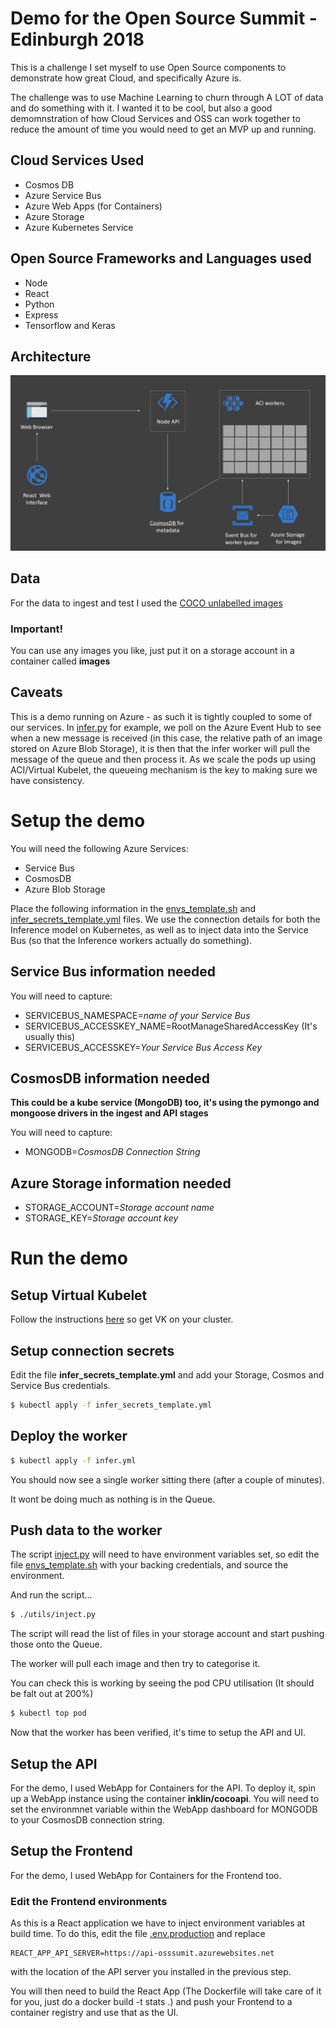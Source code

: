 # Demo for the Open Source Summit - Edinburgh 2018

This is a challenge I set myself to use Open Source components to demonstrate how great Cloud, and specifically Azure is.

The challenge was to use Machine Learning to churn through A LOT of data and do something with it.  I wanted it to be cool, but also a good demomnstration of how Cloud Services and OSS can work together to reduce the amount of time you would need to get an MVP up and running.

## Cloud Services Used
* Cosmos DB
* Azure Service Bus
* Azure Web Apps (for Containers)
* Azure Storage
* Azure Kubernetes Service

## Open Source Frameworks and Languages used
* Node
* React
* Python
* Express
* Tensorflow and Keras


## Architecture
![alt text](cocoonaksarch.png "Cloud Architecture")


## Data 
For the data to ingest and test I used the [COCO unlabelled images](http://images.cocodataset.org/zips/unlabeled2017.zip)

### Important!
You can use any images you like, just put it on a storage account in a container called **images**

## Caveats
This is a demo running on Azure - as such it is tightly coupled to some of our services.  In  [infer.py](./infer/infer.py) for example, we poll on the Azure Event Hub to see when a new message is received (in this case, the relative path of an image stored on Azure Blob Storage), it is then that the infer worker will pull the message of the queue and then process it.  As we scale the pods up using ACI/Virtual Kubelet, the queueing mechanism is the key to making sure we have consistency.

# Setup the demo

You will need the following Azure Services:

* Service Bus
* CosmosDB
* Azure Blob Storage


Place the following information in the [envs_template.sh](./utils/envs_template.sh) and [infer_secrets_template.yml](./kubernetes/infer_secrets_template.yml) files.  We use the connection details for both the Inference model on Kubernetes, as well as to inject data into the Service Bus (so that the Inference workers actually do something).

## Service Bus information needed
You will need to capture:

* SERVICEBUS_NAMESPACE=*name of your Service Bus*
* SERVICEBUS_ACCESSKEY_NAME=RootManageSharedAccessKey (It's usually this)
* SERVICEBUS_ACCESSKEY=*Your Service Bus Access Key*


## CosmosDB information needed 
**This could be a kube service (MongoDB) too, it's using the pymongo and mongoose drivers in the ingest and API stages**

You will need to capture:

* MONGODB=*CosmosDB Connection String*


## Azure Storage information needed 

* STORAGE_ACCOUNT=*Storage account name*
* STORAGE_KEY=*Storage account key*


# Run the demo

## Setup Virtual Kubelet
Follow the instructions [here](https://docs.microsoft.com/en-us/azure/aks/virtual-kubelet) so get VK on your cluster.

## Setup connection secrets

Edit the file **infer_secrets_template.yml** and add your Storage, Cosmos and Service Bus credentials.

```bash
$ kubectl apply -f infer_secrets_template.yml
```

## Deploy the worker

```bash
$ kubectl apply -f infer.yml
```

You should now see a single worker sitting there (after a couple of minutes).

It wont be doing much as nothing is in the Queue.

## Push data to the worker
The script [inject.py](./utils/inject.py) will need to have environment variables set, so edit the file [envs_template.sh](./utils/envs_template.sh) with your backing credentials, and source the environment.

And run the script...

```bash
$ ./utils/inject.py
```

The script will read the list of files in your storage account and start pushing those onto the Queue.

The worker will pull each image and then try to categorise it.
 
You can check this is working by seeing the pod CPU utilisation (It should be falt out at 200%)

```bash
$ kubectl top pod
```

Now that the worker has been verified, it's time to setup the API and UI.

## Setup the API
For the demo, I used WebApp for Containers for the API.  To deploy it, spin up a WebApp instance using the container **inklin/cocoapi**.  You will need to set the environmnet variable within the WebApp dashboard for MONGODB to your CosmosDB connection string.

## Setup the Frontend
For the demo, I used WebApp for Containers for the Frontend too.

### Edit the Frontend environments
As this is a React application we have to inject environment variables at build time.  To do this, edit the file [.env.production](./stats/.env.production) and replace

```
REACT_APP_API_SERVER=https://api-osssumit.azurewebsites.net
```

with the location of the API server you installed in the previous step.

You will then need to build the React App (The Dockerfile will take care of it for you, just do a docker build -t stats .) and push your Frontend to a container registry and use that as the UI.